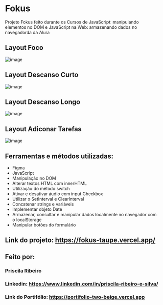 # Fokus
Projeto Fokus feito durante os Cursos de JavaScript: manipulando elementos no DOM e JavaScript na Web: armazenando dados no navegadorda da Alura

## Layout Foco
![image](https://github.com/Pris4/Fokus1/blob/main/imagens/Tela_foco.png)

## Layout Descanso Curto
![image](https://github.com/Pris4/Fokus1/blob/main/imagens/Descanso_curto.png)

## Layout Descanso Longo
![image](https://github.com/Pris4/Fokus1/blob/main/imagens/Descanso_longo.png)

## Layout Adiconar Tarefas
![image](https://github.com/Pris4/Fokus1/blob/main/imagens/Adicionar-tarefas.png)

## Ferramentas e métodos utilizadas:
* Figma
* JavaScript
* Manipulação no DOM
* Alterar textos HTML com innerHTML
* Utilização do método switch
* Ativar e desativar áudio com input Checkbox
* Utilizar o SetInterval e ClearInterval
* Concatenar strings e variáveis
* Implementar objeto Date
* Armazenar, consultar e manipular dados localmente no navegador com o localStorage
* Manipular botões do formulário

## Link do projeto: https://fokus-taupe.vercel.app/

## Feito por:
### Priscila Ribeiro

### Linkedin: https://www.linkedin.com/in/priscila-ribeiro-e-silva/
### Link do Portifólio: https://portifolio-two-beige.vercel.app

